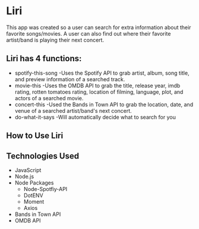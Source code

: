 # Liri

This app was created so a user can search for extra information about their favorite songs/movies. A user can also find out where their favorite artist/band is playing their next concert. 

## Liri has 4 functions:
* spotify-this-song
  -Uses the Spotify API to grab artist, album, song title, and preview information of a searched track.
* movie-this
  -Uses the OMDB API to grab the title, release year, imdb rating, rotten tomatoes rating, location of filming, language, plot, and actors of a searched movie.
* concert-this
  -Used the Bands in Town API to grab the location, date, and venue of a searched artist/band's next concert.
* do-what-it-says
  -Will automatically decide what to search for you

## How to Use Liri


## Technologies Used
* JavaScript
* Node.js
* Node Packages
  * Node-Spotfiy-API
  * DotENV
  * Moment
  * Axios
* Bands in Town API
* OMDB API
